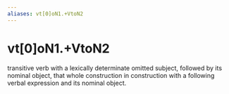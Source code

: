 ```yaml
---
aliases: vt[0]oN1.+VtoN2
---
```

# vt[0]oN1.+VtoN2

transitive verb with a lexically determinate omitted subject, followed by its nominal object, that whole construction in construction with a following verbal expression and its nominal object.